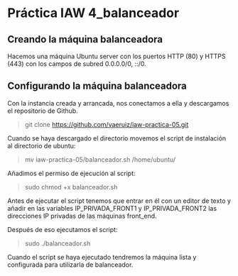 # Práctica IAW 4_balanceador

## Creando la máquina balanceadora

Hacemos una máquina Ubuntu server con los puertos HTTP (80) y HTTPS (443) con los campos de subred 0.0.0.0/0, ::/0. 

## Configurando la máquina balanceadora

Con la instancia creada y arrancada, nos conectamos a ella y descargamos el repositorio de Github.

>git clone https://github.com/vaeruiz/iaw-practica-05.git

Cuando se haya descargado el directorio movemos el script de instalación al directorio de ubuntu:

>mv iaw-practica-05/balanceador.sh /home/ubuntu/

Añadimos el permiso de ejecución al script:

>sudo chmod +x balanceador.sh

Antes de ejecutar el script tenemos que entrar en él con un editor de texto y añadir en las variables IP_PRIVADA_FRONT1 y IP_PRIVADA_FRONT2 las direcciones IP privadas de las máquinas front_end.

Después de eso ejecutamos el script:

>sudo ./balanceador.sh

Cuando el script se haya ejecutado tendremos la máquina lista y configurada para utilizarla de balanceador.